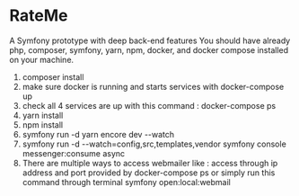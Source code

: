 # RateMe
A Symfony prototype with deep back-end features
You should have already php, composer, symfony, yarn, npm, docker, and docker compose installed on your machine. 
1. composer install
2. make sure docker is running and starts services with docker-compose up
3. check all 4 services are up with this command : docker-compose ps
4. yarn install
5. npm install
6. symfony run -d yarn encore dev --watch
7. symfony run -d --watch=config,src,templates,vendor symfony console messenger:consume async
8. There are multiple ways to access webmailer like : access through ip address and port provided by docker-compose ps or simply run this command through terminal symfony open:local:webmail


